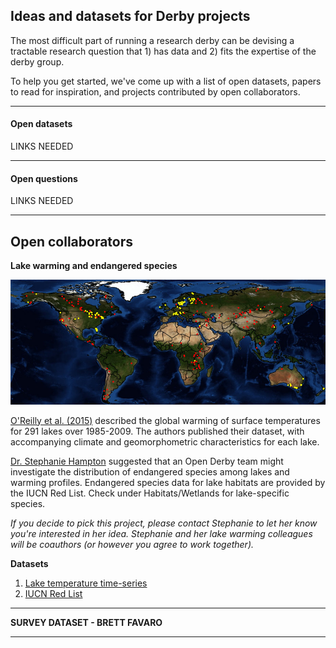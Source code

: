 ## Ideas and datasets for Derby projects

The most difficult part of running a research derby can be devising a tractable research question that 1) has data and 2) fits the expertise of the derby group. 

To help you get started, we've come up with a list of open datasets, papers to read for inspiration, and projects contributed by open collaborators. 

***

#### Open datasets

LINKS NEEDED

***

#### Open questions

LINKS NEEDED

***

## Open collaborators

**Lake warming and endangered species**

![alt text](/images/lake-dataset-map.jpg "")

[O'Reilly et al. (2015)](http://onlinelibrary.wiley.com/doi/10.1002/2015GL066235/full) described the global warming of surface temperatures for 291 lakes over 1985-2009. The authors published their dataset, with accompanying climate and geomorphometric characteristics for each lake. 

[Dr. Stephanie Hampton](https://cereo.wsu.edu/hampton-bio/) suggested that an Open Derby team might investigate the distribution of endangered species among lakes and warming profiles. Endangered species data for lake habitats are provided by the IUCN Red List. Check under Habitats/Wetlands for lake-specific species.

*If you decide to pick this project, please contact Stephanie to let her know you're interested in her idea. Stephanie and her lake warming colleagues will be coauthors (or however you agree to work together).*

**Datasets**

1. [Lake temperature time-series](https://www.nature.com/articles/sdata20158)
2. [IUCN Red List](http://www.iucnredlist.org/search)

***

**SURVEY DATASET - BRETT FAVARO**



***